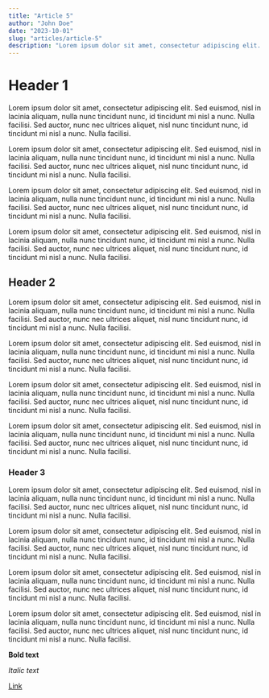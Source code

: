 ```yaml
---
title: "Article 5"
author: "John Doe"
date: "2023-10-01"
slug: "articles/article-5"
description: "Lorem ipsum dolor sit amet, consectetur adipiscing elit. Sed euismod, nisl in lacinia aliquam, nulla nunc tincidunt nunc, id tincidunt mi nisl a nunc. Nulla facilisi. Sed auctor, nunc nec ultrices aliquet, nisl nunc tincidunt nunc, id tincidunt mi nisl a nunc. Nulla facilisi."
---
```


# Header 1

Lorem ipsum dolor sit amet, consectetur adipiscing elit. Sed euismod, nisl in lacinia aliquam, nulla nunc tincidunt nunc, id tincidunt mi nisl a nunc. Nulla facilisi. Sed auctor, nunc nec ultrices aliquet, nisl nunc tincidunt nunc, id tincidunt mi nisl a nunc. Nulla facilisi.

Lorem ipsum dolor sit amet, consectetur adipiscing elit. Sed euismod, nisl in lacinia aliquam, nulla nunc tincidunt nunc, id tincidunt mi nisl a nunc. Nulla facilisi. Sed auctor, nunc nec ultrices aliquet, nisl nunc tincidunt nunc, id tincidunt mi nisl a nunc. Nulla facilisi.

Lorem ipsum dolor sit amet, consectetur adipiscing elit. Sed euismod, nisl in lacinia aliquam, nulla nunc tincidunt nunc, id tincidunt mi nisl a nunc. Nulla facilisi. Sed auctor, nunc nec ultrices aliquet, nisl nunc tincidunt nunc, id tincidunt mi nisl a nunc. Nulla facilisi.

Lorem ipsum dolor sit amet, consectetur adipiscing elit. Sed euismod, nisl in lacinia aliquam, nulla nunc tincidunt nunc, id tincidunt mi nisl a nunc. Nulla facilisi. Sed auctor, nunc nec ultrices aliquet, nisl nunc tincidunt nunc, id tincidunt mi nisl a nunc. Nulla facilisi.

## Header 2

Lorem ipsum dolor sit amet, consectetur adipiscing elit. Sed euismod, nisl in lacinia aliquam, nulla nunc tincidunt nunc, id tincidunt mi nisl a nunc. Nulla facilisi. Sed auctor, nunc nec ultrices aliquet, nisl nunc tincidunt nunc, id tincidunt mi nisl a nunc. Nulla facilisi.

Lorem ipsum dolor sit amet, consectetur adipiscing elit. Sed euismod, nisl in lacinia aliquam, nulla nunc tincidunt nunc, id tincidunt mi nisl a nunc. Nulla facilisi. Sed auctor, nunc nec ultrices aliquet, nisl nunc tincidunt nunc, id tincidunt mi nisl a nunc. Nulla facilisi.

Lorem ipsum dolor sit amet, consectetur adipiscing elit. Sed euismod, nisl in lacinia aliquam, nulla nunc tincidunt nunc, id tincidunt mi nisl a nunc. Nulla facilisi. Sed auctor, nunc nec ultrices aliquet, nisl nunc tincidunt nunc, id tincidunt mi nisl a nunc. Nulla facilisi.

Lorem ipsum dolor sit amet, consectetur adipiscing elit. Sed euismod, nisl in lacinia aliquam, nulla nunc tincidunt nunc, id tincidunt mi nisl a nunc. Nulla facilisi. Sed auctor, nunc nec ultrices aliquet, nisl nunc tincidunt nunc, id tincidunt mi nisl a nunc. Nulla facilisi.

### Header 3

Lorem ipsum dolor sit amet, consectetur adipiscing elit. Sed euismod, nisl in lacinia aliquam, nulla nunc tincidunt nunc, id tincidunt mi nisl a nunc. Nulla facilisi. Sed auctor, nunc nec ultrices aliquet, nisl nunc tincidunt nunc, id tincidunt mi nisl a nunc. Nulla facilisi.

Lorem ipsum dolor sit amet, consectetur adipiscing elit. Sed euismod, nisl in lacinia aliquam, nulla nunc tincidunt nunc, id tincidunt mi nisl a nunc. Nulla facilisi. Sed auctor, nunc nec ultrices aliquet, nisl nunc tincidunt nunc, id tincidunt mi nisl a nunc. Nulla facilisi.

Lorem ipsum dolor sit amet, consectetur adipiscing elit. Sed euismod, nisl in lacinia aliquam, nulla nunc tincidunt nunc, id tincidunt mi nisl a nunc. Nulla facilisi. Sed auctor, nunc nec ultrices aliquet, nisl nunc tincidunt nunc, id tincidunt mi nisl a nunc. Nulla facilisi.

Lorem ipsum dolor sit amet, consectetur adipiscing elit. Sed euismod, nisl in lacinia aliquam, nulla nunc tincidunt nunc, id tincidunt mi nisl a nunc. Nulla facilisi. Sed auctor, nunc nec ultrices aliquet, nisl nunc tincidunt nunc, id tincidunt mi nisl a nunc. Nulla facilisi.

**Bold text**

_Italic text_

[Link](https://example.com)

